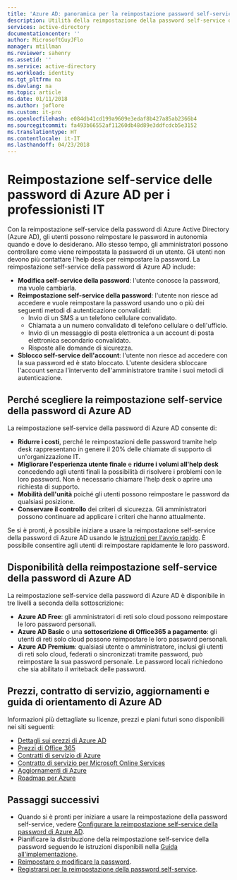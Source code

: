 ```yaml
---
title: 'Azure AD: panoramica per la reimpostazione password self-service | Documentazione Microsoft'
description: Utilità della reimpostazione della password self-service di Azure AD per l'organizzazione
services: active-directory
documentationcenter: ''
author: MicrosoftGuyJFlo
manager: mtillman
ms.reviewer: sahenry
ms.assetid: ''
ms.service: active-directory
ms.workload: identity
ms.tgt_pltfrm: na
ms.devlang: na
ms.topic: article
ms.date: 01/11/2018
ms.author: joflore
ms.custom: it-pro
ms.openlocfilehash: e084db41cd199a9609e3edaf8b427a85ab2366b4
ms.sourcegitcommit: fa493b66552af11260db48d89e3ddfcdcb5e3152
ms.translationtype: HT
ms.contentlocale: it-IT
ms.lasthandoff: 04/23/2018
---
```

# <a name="azure-ad-self-service-password-reset-for-the-it-professional"></a>Reimpostazione self-service delle password di Azure AD per i professionisti IT

Con la reimpostazione self-service della password di Azure Active Directory (Azure AD), gli utenti possono reimpostare le password in autonomia quando e dove lo desiderano. Allo stesso tempo, gli amministratori possono controllare come viene reimpostata la password di un utente. Gli utenti non devono più contattare l'help desk per reimpostare la password. La reimpostazione self-service della password di Azure AD include:

* **Modifica self-service della password**: l'utente conosce la password, ma vuole cambiarla.
* **Reimpostazione self-service della password**: l'utente non riesce ad accedere e vuole reimpostare la password usando uno o più dei seguenti metodi di autenticazione convalidati:
   * Invio di un SMS a un telefono cellulare convalidato.
   * Chiamata a un numero convalidato di telefono cellulare o dell'ufficio.
   * Invio di un messaggio di posta elettronica a un account di posta elettronica secondario convalidato.
   * Risposte alle domande di sicurezza.
* **Sblocco self-service dell'account**: l'utente non riesce ad accedere con la sua password ed è stato bloccato. L'utente desidera sbloccare l'account senza l'intervento dell'amministratore tramite i suoi metodi di autenticazione.

## <a name="why-choose-azure-ad-sspr"></a>Perché scegliere la reimpostazione self-service della password di Azure AD

La reimpostazione self-service della password di Azure AD consente di:

* **Ridurre i costi**, perché le reimpostazioni delle password tramite help desk rappresentano in genere il 20% delle chiamate di supporto di un'organizzazione IT. 
* **Migliorare l'esperienza utente finale** e **ridurre i volumi all'help desk** concedendo agli utenti finali la possibilità di risolvere i problemi con le loro password. Non è necessario chiamare l'help desk o aprire una richiesta di supporto.
* **Mobilità dell'unità** poiché gli utenti possono reimpostare le password da qualsiasi posizione.
* **Conservare il controllo** dei criteri di sicurezza. Gli amministratori possono continuare ad applicare i criteri che hanno attualmente.

Se si è pronti, è possibile iniziare a usare la reimpostazione self-service della password di Azure AD usando le [istruzioni per l'avvio rapido](quickstart-sspr.md). È possibile consentire agli utenti di reimpostare rapidamente le loro password.

## <a name="azure-ad-sspr-availability"></a>Disponibilità della reimpostazione self-service della password di Azure AD

La reimpostazione self-service della password di Azure AD è disponibile in tre livelli a seconda della sottoscrizione:

* **Azure AD Free**: gli amministratori di reti solo cloud possono reimpostare le loro password personali.
* **Azure AD Basic** o una **sottoscrizione di Office365 a pagamento**: gli utenti di reti solo cloud possono reimpostare le loro password personali.
* **Azure AD Premium**: qualsiasi utente o amministratore, inclusi gli utenti di reti solo cloud, federati o sincronizzati tramite password, può reimpostare la sua password personale. Le password locali richiedono che sia abilitato il writeback delle password.

## <a name="azure-ad-pricing-sla-updates-and-roadmap"></a>Prezzi, contratto di servizio, aggiornamenti e guida di orientamento di Azure AD

Informazioni più dettagliate su licenze, prezzi e piani futuri sono disponibili nei siti seguenti:

* [Dettagli sui prezzi di Azure AD](https://azure.microsoft.com/pricing/details/active-directory/)
* [Prezzi di Office 365](https://products.office.com/compare-all-microsoft-office-products?tab=2)
* [Contratti di servizio di Azure](https://azure.microsoft.com/support/legal/sla/)
* [Contratto di servizio per Microsoft Online Services](http://go.microsoft.com/fwlink/?LinkID=272026&clcid=0x409)
* [Aggiornamenti di Azure](https://azure.microsoft.com/updates/)
* [Roadmap per Azure](https://www.microsoft.com/cloud-platform/roadmap-recently-available)

## <a name="next-steps"></a>Passaggi successivi

* Quando si è pronti per iniziare a usare la reimpostazione della password self-service, vedere [Configurare la reimpostazione self-service della password di Azure AD](quickstart-sspr.md).
* Pianificare la distribuzione della reimpostazione self-service della password seguendo le istruzioni disponibili nella [Guida all'implementazione](howto-sspr-deployment.md).
* [Reimpostare o modificare la password](../active-directory-passwords-update-your-own-password.md).
* [Registrarsi per la reimpostazione della password self-service](../active-directory-passwords-reset-register.md).
